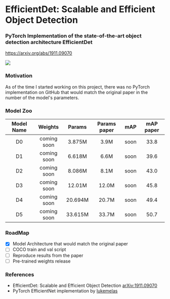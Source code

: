 # EfficientDet: Scalable and Efficient Object Detection

### PyTorch Implementation of the state-of-the-art object detection architecture EfficientDet 
https://arxiv.org/abs/1911.09070

<img src="https://sun9-35.userapi.com/c205628/v205628726/d29b4/gTjpU4gj2zc.jpg">


### Motivation
As of the time I started working on this project, there was no PyTorch implementation on GitHub that would match the original paper in the number of the model's parameters.

### Model Zoo
| Model Name | Weights | Params | Params paper | mAP | mAP paper |
| :----------: | :--------: | :-----------: | :--------: | :-----: | :-----: |
| D0 | coming soon | 3.875M | 3.9M | soon | 33.8 | 
| D1 | coming soon | 6.618M | 6.6M | soon | 39.6 |
| D2 | coming soon | 8.086M | 8.1M | soon | 43.0 |
| D3 | coming soon | 12.01M | 12.0M | soon | 45.8 |
| D4 | coming soon | 20.694M | 20.7M | soon | 49.4 |
| D5 | coming soon | 33.615M | 33.7M | soon | 50.7 |


### RoadMap
- [X] Model Architecture that would match the original paper
- [ ] COCO train and val script 
- [ ] Reproduce results from the paper
- [ ] Pre-trained weights release

### References
- EfficientDet: Scalable and Efficient Object Detection [arXiv:1911.09070](https://arxiv.org/abs/1911.09070)
- PyTorch EfficientNet implementation by [lukemelas](https://github.com/lukemelas/EfficientNet-PyTorch)
